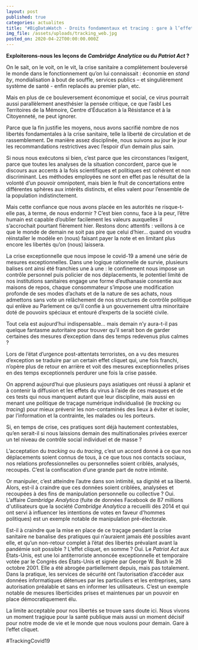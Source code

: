 ```yaml
---
layout: post
published: true
categories: actualites
title: "#BigDataWatch - Droits fondamentaux et tracing : gare à l’effet cliquet"
img_file: /assets/uploads/tracking_web.jpg
posted_on: 2020-04-22T00:00:00.000Z
---
```

**Exploiterons-nous les leçons de *Cambridge Analytica* ou du *Patriot Act* ?**

On le sait, on le voit, on le vit, la crise sanitaire a complètement bouleversé le monde dans le fonctionnement qu’on lui connaissait : économie en *stand by*, mondialisation à bout de souffle, services publics – et singulièrement système de santé - enfin replacés au premier plan, etc.

Mais en plus de ce bouleversement économique et social, ce virus pourrait aussi parallèlement anesthésier la pensée critique, ce que l’asbl Les Territoires de la Mémoire, Centre d’Éducation à la Résistance et à la Citoyenneté, ne peut ignorer.

Parce que la fin justifie les moyens, nous avons sacrifié nombre de nos libertés fondamentales à la crise sanitaire, telle la liberté de circulation et de rassemblement. De manière assez disciplinée, nous suivons au jour le jour les recommandations restrictives avec l’espoir d’un demain plus sain.

Si nous nous exécutons si bien, c’est parce que les circonstances l’exigent, parce que toutes les analyses de la situation concordent, parce que le discours aux accents à la fois scientifiques et politiques est cohérent et non discriminant. Les méthodes employées ne sont en effet pas le résultat de la volonté d’un pouvoir omnipotent, mais bien le fruit de concertations entre différentes sphères aux intérêts distincts, et elles valent pour l’ensemble de la population indistinctement.

Mais cette confiance que nous avons placée en les autorités ne risque-t-elle pas, à terme, de nous endormir ? C’est bien connu, face à la peur, l’être humain est capable d’oublier facilement les valeurs auxquelles il s’accrochait pourtant fièrement hier. Restons donc attentifs : veillons à ce que le monde de demain ne soit pas pire que celui d’hier… quand on voudra réinstaller le modèle en (nous) faisant payer la note et en limitant plus encore les libertés qu’on (nous) laissera.

La crise exceptionnelle que nous impose le covid-19 a amené une série de mesures exceptionnelles. Dans une logique rationnelle de survie, plusieurs balises ont ainsi été franchies une à une : le confinement nous impose un contrôle personnel puis policier de nos déplacements, le potentiel limité de nos institutions sanitaires engage une forme d’euthanasie consentie aux maisons de repos, chaque consommateur s’impose une modification profonde de ses modes d’achats et de la nature de ses achats, nous admettons sans vote un relâchement de nos structures de contrôle politique qui enlève au Parlement ce qu’il confie à un gouvernement ultra minoritaire doté de pouvoirs spéciaux et entouré d’experts de la société civile.

Tout cela est aujourd’hui indispensable… mais demain n’y aura-t-il pas quelque fantasme autoritaire pour trouver qu’il serait bon de garder certaines des mesures d’exception dans des temps redevenus plus calmes ?

Lors de l’état d’urgence post-attentats terroristes, on a vu des mesures d’exception se traduire par un certain effet cliquet qui, une fois franchi, n’opère plus de retour en arrière et voit des mesures exceptionnelles prises en des temps exceptionnels perdurer une fois la crise passée.

On apprend aujourd’hui que plusieurs pays asiatiques ont réussi à aplanir et à contenir la diffusion et les effets du virus à l’aide de ces masques et de ces tests qui nous manquent autant que leur discipline, mais aussi en menant une politique de traçage numérique individualisé (le *tracking* ou *tracing*) pour mieux prévenir les non-contaminés des lieux à éviter et isoler, par l’information et la contrainte, les malades ou les porteurs.

Si, en temps de crise, ces pratiques sont déjà hautement contestables, qu’en serait-il si nous laissions demain des multinationales privées exercer un tel niveau de contrôle social individuel et de masse ?

L’acceptation du *tracking* ou du *tracing*, c’est un accord donné à ce que nos déplacements soient connus de tous, à ce que tous nos contacts sociaux, nos relations professionnelles ou personnelles soient criblés, analysés, recoupés. C’est la confiscation d’une grande part de notre intimité.

Or manipuler, c’est atteindre l’autre dans son intimité, sa dignité et sa liberté. Alors, est-il à craindre que ces données soient criblées, analysées et recoupées à des fins de manipulation personnelle ou collective ? Oui. L’affaire *Cambridge Analytica* (fuite de données Facebook de 87 millions d'utilisateurs que la société *Cambridge Analytica* a recueilli dès 2014 et qui ont servi à influencer les intentions de votes en faveur d'hommes politiques) est un exemple notable de manipulation pré-électorale.

Est-il à craindre que la mise en place de ce traçage pendant la crise sanitaire ne banalise des pratiques qui n’auraient jamais été possibles avant elle, et qu’un non-retour complet à l’état des libertés prévalant avant la pandémie soit possible ? L’effet cliquet, en somme ? Oui. Le *Patriot Act* aux États-Unis, est une loi antiterroriste annoncée exceptionnelle et temporaire votée par le Congrès des États-Unis et signée par George W. Bush le 26 octobre 2001. Elle a été abrogée partiellement depuis, mais pas totalement. Dans la pratique, les services de sécurité ont l’autorisation d’accéder aux données informatiques détenues par les particuliers et les entreprises, sans autorisation préalable et sans en informer les utilisateurs. C’est un exemple notable de mesures liberticides prises et maintenues par un pouvoir en place démocratiquement élu.

La limite acceptable pour nos libertés se trouve sans doute ici. Nous vivons un moment tragique pour la santé publique mais aussi un moment décisif pour notre mode de vie et le monde que nous voulons pour demain. Gare à l’effet cliquet.

\#TrackingCovid19